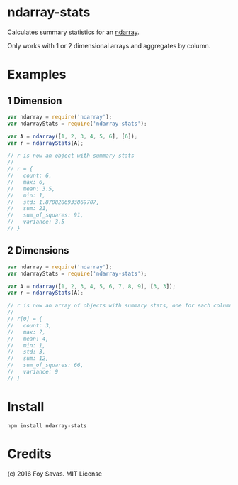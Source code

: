 # ndarray-stats

Calculates summary statistics for an [ndarray](https://github.com/scijs/ndarray).

Only works with 1 or 2 dimensional arrays and aggregates by column.

# Examples

## 1 Dimension

```javascript
var ndarray = require('ndarray');
var ndarrayStats = require('ndarray-stats');

var A = ndarray([1, 2, 3, 4, 5, 6], [6]);
var r = ndarrayStats(A);

// r is now an object with summary stats
//
// r = {
//   count: 6,
//   max: 6,
//   mean: 3.5,
//   min: 1,
//   std: 1.8708286933869707,
//   sum: 21,
//   sum_of_squares: 91,
//   variance: 3.5
// }
```

## 2 Dimensions

```javascript
var ndarray = require('ndarray');
var ndarrayStats = require('ndarray-stats');

var A = ndarray([1, 2, 3, 4, 5, 6, 7, 8, 9], [3, 3]);
var r = ndarrayStats(A);

// r is now an array of objects with summary stats, one for each column
//
// r[0] = {
//   count: 3,
//   max: 7,
//   mean: 4,
//   min: 1,
//   std: 3,
//   sum: 12,
//   sum_of_squares: 66,
//   variance: 9
// }

```

# Install

    npm install ndarray-stats

# Credits
(c) 2016 Foy Savas. MIT License
